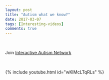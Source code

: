 ```yaml
---
layout: post
title: "Autism what we know?"
date: 2017-03-07
tags: [Interesting-videos]
comments: true
---
```

&nbsp;

Join [Interactive Autism Network](https://iancommunity.org/)

&nbsp;

{% include youtube.html id="wKlMcLTqRLs" %}

